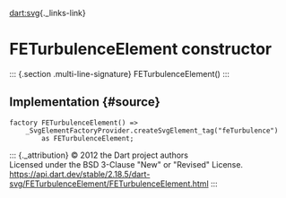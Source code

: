 [dart:svg](../../dart-svg/dart-svg-library){._links-link}

FETurbulenceElement constructor
===============================

::: {.section .multi-line-signature}
FETurbulenceElement()
:::

Implementation {#source}
--------------

``` {.language-dart data-language="dart"}
factory FETurbulenceElement() =>
    _SvgElementFactoryProvider.createSvgElement_tag("feTurbulence")
        as FETurbulenceElement;
```

::: {._attribution}
© 2012 the Dart project authors\
Licensed under the BSD 3-Clause \"New\" or \"Revised\" License.\
<https://api.dart.dev/stable/2.18.5/dart-svg/FETurbulenceElement/FETurbulenceElement.html>
:::
